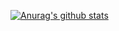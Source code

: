 [![Anurag's github stats](https://github-readme-stats.vercel.app/api?username=chigichan24&count_private=true&theme=gruvbox)](https://github.com/anuraghazra/github-readme-stats)
